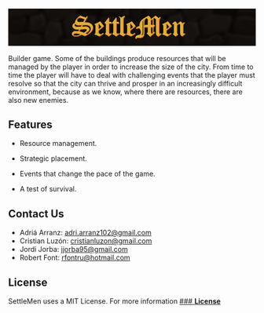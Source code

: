 ![Banner](WikiResources/BannerPH03.png)

Builder game. Some of the buildings produce resources that will be managed by the player in order to increase the size of the city. From time to time the player will have to deal with challenging events that the player must resolve so that the city can thrive and prosper in an increasingly difficult environment, because as we know, where there are resources, there are also new enemies.

## Features


  - Resource management.

  - Strategic placement.

  - Events that change the pace of the game.

  - A test of survival.
  
## Contact Us
- Adriá Arranz: [adri.arranz102@gmail.com](mailto:adri.arranz102@gmail.com)
- Cristian Luzón: [cristianluzon@gmail.com](mailto:cristianluzon@gmail.com)
- Jordi Jorba: [jjorba95@gmail.com](mailto:jjorba95@gmail.com)
- Robert Font: [rfontru@hotmail.com](mailto:rfontru@hotmail.com)

## License
SettleMen uses a MIT License. For more information [### **License**](https://github.com/RobertFont/AlphaProject/blob/master/LICENSE)
